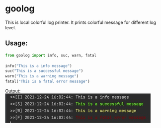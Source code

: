 # goolog
This is local colorful log printer. It prints colorful message for different log level.

## Usage:
```python
from goolog import info, suc, warn, fatal

info("This is a info message")
suc("This is a successful message")
warn("This is a warning message")
fatal("This is a fatal error message")
```
Output:
![demo.jpg](https://github.com/YiXiaoCuoHuaiFenZi/goolog/blob/master/output/demo.jpg)